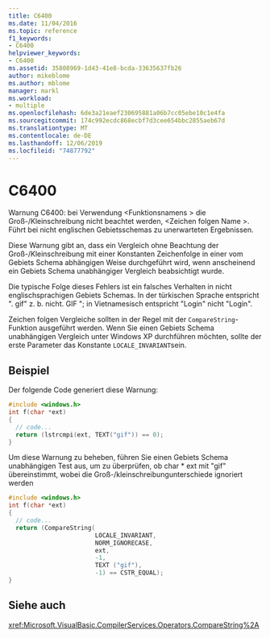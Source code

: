 ```yaml
---
title: C6400
ms.date: 11/04/2016
ms.topic: reference
f1_keywords:
- C6400
helpviewer_keywords:
- C6400
ms.assetid: 35808969-1d43-41e8-bcda-33635637fb26
author: mikeblome
ms.author: mblome
manager: markl
ms.workload:
- multiple
ms.openlocfilehash: 6de3a21eaef230695881a06b7cc05ebe10c1e4fa
ms.sourcegitcommit: 174c992ecdc868ecbf7d3cee654bbc2855aeb67d
ms.translationtype: MT
ms.contentlocale: de-DE
ms.lasthandoff: 12/06/2019
ms.locfileid: "74877792"
---
```

# <a name="c6400"></a>C6400
Warnung C6400: bei Verwendung \<Funktionsnamens > die Groß-/Kleinschreibung nicht beachtet werden, \<Zeichen folgen Name >. Führt bei nicht englischen Gebietsschemas zu unerwarteten Ergebnissen.

 Diese Warnung gibt an, dass ein Vergleich ohne Beachtung der Groß-/Kleinschreibung mit einer Konstanten Zeichenfolge in einer vom Gebiets Schema abhängigen Weise durchgeführt wird, wenn anscheinend ein Gebiets Schema unabhängiger Vergleich beabsichtigt wurde.

 Die typische Folge dieses Fehlers ist ein falsches Verhalten in nicht englischsprachigen Gebiets Schemas. In der türkischen Sprache entspricht ". gif" z. b. nicht. GIF "; in Vietnamesisch entspricht "Login" nicht "Login".

 Zeichen folgen Vergleiche sollten in der Regel mit der `CompareString`-Funktion ausgeführt werden. Wenn Sie einen Gebiets Schema unabhängigen Vergleich unter Windows XP durchführen möchten, sollte der erste Parameter das Konstante `LOCALE_INVARIANT`sein.

## <a name="example"></a>Beispiel
 Der folgende Code generiert diese Warnung:

```cpp
#include <windows.h>
int f(char *ext)
{
  // code...
  return (lstrcmpi(ext, TEXT("gif")) == 0);
}
```

 Um diese Warnung zu beheben, führen Sie einen Gebiets Schema unabhängigen Test aus, um zu überprüfen, ob char * ext mit "gif" übereinstimmt, wobei die Groß-/kleinschreibungunterschiede ignoriert werden

```cpp
#include <windows.h>
int f(char *ext)
{
  // code...
  return (CompareString(
                        LOCALE_INVARIANT,
                        NORM_IGNORECASE,
                        ext,
                        -1,
                        TEXT ("gif"),
                        -1) == CSTR_EQUAL);
}
```

## <a name="see-also"></a>Siehe auch
 <xref:Microsoft.VisualBasic.CompilerServices.Operators.CompareString%2A>
